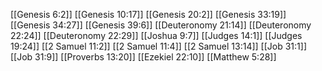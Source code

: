 [[Genesis 6:2]]
[[Genesis 10:17]]
[[Genesis 20:2]]
[[Genesis 33:19]]
[[Genesis 34:27]]
[[Genesis 39:6]]
[[Deuteronomy 21:14]]
[[Deuteronomy 22:24]]
[[Deuteronomy 22:29]]
[[Joshua 9:7]]
[[Judges 14:1]]
[[Judges 19:24]]
[[2 Samuel 11:2]]
[[2 Samuel 11:4]]
[[2 Samuel 13:14]]
[[Job 31:1]]
[[Job 31:9]]
[[Proverbs 13:20]]
[[Ezekiel 22:10]]
[[Matthew 5:28]]
